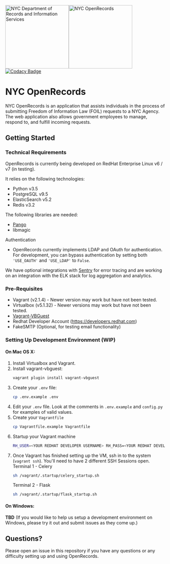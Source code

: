 <img src="https://www1.nyc.gov/assets/records/images/content/header/logo.png" alt="NYC Department of Records and Information Services" width="200px" /><img src="https://a860-openrecords.nyc.gov/static/img/logo.png" alt="NYC OpenRecords" width="200px" />  
[![Codacy Badge](https://api.codacy.com/project/badge/Grade/2b97fe8319344d699a4bbba48827637b)](https://www.codacy.com/app/NYCRecords/NYCOpenRecords?utm_source=github.com&amp;utm_medium=referral&amp;utm_content=CityOfNewYork/NYCOpenRecords&amp;utm_campaign=Badge_Grade)

# NYC OpenRecords
NYC OpenRecords is an application that assists individuals in the process of submitting Freedom of Information Law (FOIL) requests to a NYC Agency. The web application also allows government employees to manage, respond to, and fulfill incoming requests.

## Getting Started

### Technical Requirements
OpenRecords is currently being developed on RedHat Enterprise Linux v6 / v7 (in testing). 

It relies on the following technologies:
- Python v3.5 
- PostgreSQL v9.5
- ElasticSearch v5.2
- Redis v3.2

The following libraries are needed:
- [Pango](https://pango.gnome.org/)
- libmagic

Authentication 
- OpenRecords currently implements LDAP and OAuth for authentication. For development, you can bypass authentication by setting both `'USE_OAUTH'` and `'USE_LDAP'` to `False`.
    
We have optional integrations with [Sentry](https://sentry.io) for error tracing and are working on an integration with the ELK stack for log aggregation and analytics.

### Pre-Requisites
- Vagrant (v2.1.4) - Newer version may work but have not been tested.
- Virtualbox (v5.1.32) - Newer versions may work but have not been tested.
- [Vagrant-VBGuest](https://github.com/dotless-de/vagrant-vbguest)
- Redhat Developer Account (https://developers.redhat.com)
- FakeSMTP (Optional, for testing email functionality)

### Setting Up Development Environment (WIP)

#### On Mac OS X:
1. Install Virtualbox and Vagrant.
2. Install vagrant-vbguest:
    ```bash
    vagrant plugin install vagrant-vbguest
    ```
3. Create your `.env` file:
    ```bash
    cp .env.example .env
    ```
4. Edit your `.env` file. Look at the comments in `.env.example` and `config.py` for examples of valid values.
5. Create your `Vagrantfile`
    ```bash
    cp Vagrantfile.example Vagrantfile
    ```
5. Startup your Vagrant machine 
    ```bash
    RH_USER=<YOUR REDHAT DEVELOPER USERNAME> RH_PASS=<YOUR REDHAT DEVELOPER PASSWORD> vagrant up default
    
    ```
6. Once Vagrant has finished setting up the VM, ssh in to the system (`vagrant ssh`). You'll need to have 2 different SSH Sessions open.
    Terminal 1 - Celery
    ```bash
    sh /vagrant/.startup/celery_startup.sh
    ```
    Terminal 2 - Flask
    ```bash
    sh /vagrant/.startup/flask_startup.sh
    ```
    
#### On Windows:
**TBD** (If you would like to help us setup a development environment on Windows, please try it out and submit issues as they come up.)
    
## Questions?
Please open an issue in this repository if you have any questions or any difficulty setting up and using OpenRecords.
